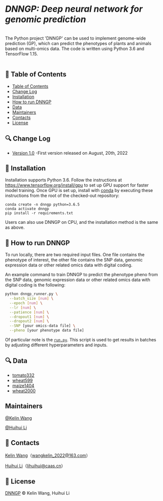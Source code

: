 # ___DNNGP: Deep neural network for genomic prediction___ <br>
<br>
The Python project 'DNNGP' can be used to implement genome-wide prediction (GP), which can predict the phenotypes of plants and animals based on multi-omics data. The code is written using Python 3.6 and TensorFlow 1.15.
<br><br>

## 📘 Table of Contents

  - [Table of Contents](#📘-Table-of-Contents-)
  - [Change Log](#🔍-Change-Log-)
  - [Installation](#🌟-Installation-)
  - [How to run DNNGP](#🌟-How-to-run-DNNGP-)
  - [Data](#🔍-Data-)
  - [Maintainers](#Maintainers)
  - [Contacts](#👥-Contacts-)
  - [License](#📘-License-)

## 🔍 Change Log

- [Version 1.0](#) -First version released on August, 20th, 2022


## 🌟 Installation

Installation supports Python 3.6. Follow the instructions at https://www.tensorflow.org/install/gpu to set up GPU support for faster model
training. Once GPU is set up, install with
[conda](https://docs.conda.io/projects/conda/en/latest/index.html) by executing
these instructions from the root of the checked-out repository:

```
conda create -n dnngp python=3.6.5
conda activate dnngp
pip install -r requirements.txt
```
Users can also use DNNGP on CPU, and the installation method is the same as above.

## 🌟 How to run DNNGP

To run locally, there are two required input files. One file contains the phenotype of interest, the other file contains the SNP data, genomic expression data or other related omics data with digital coding. 

An example command to train DNNGP to predict the phenotype pheno from the SNP data, genomic expression data or other related omics data with digital coding is the following:
```bash
python dnngp_runner.py \
  --batch_size [num] \
  --epoch [num] \
  --lr [num] \
  --patience [num] \
  --dropout1 [num] \
  --dropout2 [num] \
  --SNP [your omics-data file] \
  --pheno [your phenotype data file]
```
Of particular note is the [`run.py`](./DNNGP/run.py). This script is used to get results in batches by adjusting different hyperparameters and inputs.

## 🔍 Data

- [tomato332](#./DNNGP-master/example-data/tomato332)
- [wheat599](#./DNNGP-master/example-data/wheat599)
- [maize1404](#./DNNGP-master/example-data/maize1404)
- [wheat2000](#./DNNGP-master/example-data/wheat2000)

## Maintainers

[@Kelin Wang](wangkelin_2022@163.com)

[@Huihui Li](lihuihui@caas.cn)

## 👥 Contacts

[Kelin Wang](wangkelin_2022@163.com)（wangkelin_2022@163.com）

[Huihui Li](lihuihui@caas.cn)（lihuihui@caas.cn）


## 📘 License

[DNNGP](LICENSE) © Kelin Wang, Huihui Li